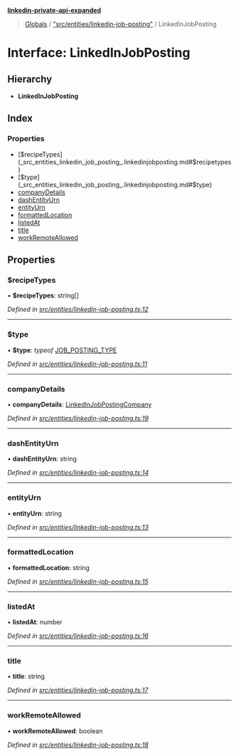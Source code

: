 **[linkedin-private-api-expanded](../README.md)**

> [Globals](../globals.md) / ["src/entities/linkedin-job-posting"](../modules/_src_entities_linkedin_job_posting_.md) / LinkedInJobPosting

# Interface: LinkedInJobPosting

## Hierarchy

* **LinkedInJobPosting**

## Index

### Properties

* [$recipeTypes](_src_entities_linkedin_job_posting_.linkedinjobposting.md#$recipetypes)
* [$type](_src_entities_linkedin_job_posting_.linkedinjobposting.md#$type)
* [companyDetails](_src_entities_linkedin_job_posting_.linkedinjobposting.md#companydetails)
* [dashEntityUrn](_src_entities_linkedin_job_posting_.linkedinjobposting.md#dashentityurn)
* [entityUrn](_src_entities_linkedin_job_posting_.linkedinjobposting.md#entityurn)
* [formattedLocation](_src_entities_linkedin_job_posting_.linkedinjobposting.md#formattedlocation)
* [listedAt](_src_entities_linkedin_job_posting_.linkedinjobposting.md#listedat)
* [title](_src_entities_linkedin_job_posting_.linkedinjobposting.md#title)
* [workRemoteAllowed](_src_entities_linkedin_job_posting_.linkedinjobposting.md#workremoteallowed)

## Properties

### $recipeTypes

•  **$recipeTypes**: string[]

*Defined in [src/entities/linkedin-job-posting.ts:12](https://github.com/khanhtranngoccva/linkedin-private-api/blob/e33dfd5/src/entities/linkedin-job-posting.ts#L12)*

___

### $type

•  **$type**: *typeof* [JOB\_POSTING\_TYPE](../modules/_src_entities_linkedin_job_posting_.md#job_posting_type)

*Defined in [src/entities/linkedin-job-posting.ts:11](https://github.com/khanhtranngoccva/linkedin-private-api/blob/e33dfd5/src/entities/linkedin-job-posting.ts#L11)*

___

### companyDetails

•  **companyDetails**: [LinkedInJobPostingCompany](_src_entities_linkedin_job_posting_.linkedinjobpostingcompany.md)

*Defined in [src/entities/linkedin-job-posting.ts:19](https://github.com/khanhtranngoccva/linkedin-private-api/blob/e33dfd5/src/entities/linkedin-job-posting.ts#L19)*

___

### dashEntityUrn

•  **dashEntityUrn**: string

*Defined in [src/entities/linkedin-job-posting.ts:14](https://github.com/khanhtranngoccva/linkedin-private-api/blob/e33dfd5/src/entities/linkedin-job-posting.ts#L14)*

___

### entityUrn

•  **entityUrn**: string

*Defined in [src/entities/linkedin-job-posting.ts:13](https://github.com/khanhtranngoccva/linkedin-private-api/blob/e33dfd5/src/entities/linkedin-job-posting.ts#L13)*

___

### formattedLocation

•  **formattedLocation**: string

*Defined in [src/entities/linkedin-job-posting.ts:15](https://github.com/khanhtranngoccva/linkedin-private-api/blob/e33dfd5/src/entities/linkedin-job-posting.ts#L15)*

___

### listedAt

•  **listedAt**: number

*Defined in [src/entities/linkedin-job-posting.ts:16](https://github.com/khanhtranngoccva/linkedin-private-api/blob/e33dfd5/src/entities/linkedin-job-posting.ts#L16)*

___

### title

•  **title**: string

*Defined in [src/entities/linkedin-job-posting.ts:17](https://github.com/khanhtranngoccva/linkedin-private-api/blob/e33dfd5/src/entities/linkedin-job-posting.ts#L17)*

___

### workRemoteAllowed

•  **workRemoteAllowed**: boolean

*Defined in [src/entities/linkedin-job-posting.ts:18](https://github.com/khanhtranngoccva/linkedin-private-api/blob/e33dfd5/src/entities/linkedin-job-posting.ts#L18)*

